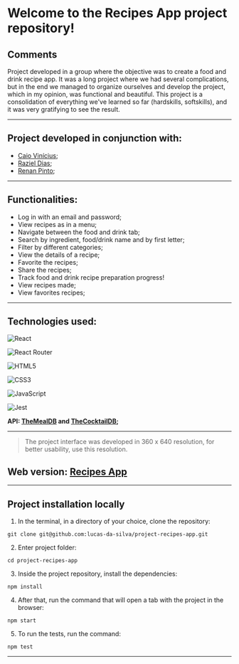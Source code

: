 # Welcome to the Recipes App project repository!

## Comments

Project developed in a group where the objective was to create a food and drink recipe app. It was a long project where we had several complications, but in the end we managed to organize ourselves and develop the project, which in my opinion, was functional and beautiful. This project is a consolidation of everything we've learned so far (hardskills, softskills), and it was very gratifying to see the result.

---

## Project developed in conjunction with:
- [Caio Vinícius](https://github.com/cvsf91);
- [Raziel Dias](https://github.com/Raziel-rgp);
- [Renan Pinto](https://github.com/Renan-Pint0);

---

## Functionalities:

- Log in with an email and password;
- View recipes as in a menu;
- Navigate between the food and drink tab;
- Search by ingredient, food/drink name and by first letter;
- Filter by different categories;
- View the details of a recipe;
- Favorite the recipes;
- Share the recipes;
- Track food and drink recipe preparation progress!
- View recipes made;
- View favorites recipes;

---

## Technologies used:

![React](https://img.shields.io/badge/react-%2320232a.svg?style=for-the-badge&logo=react&logoColor=%2361DAFB)

![React Router](https://img.shields.io/badge/React_Router-CA4245?style=for-the-badge&logo=react-router&logoColor=white)

![HTML5](https://img.shields.io/badge/html5-%23E34F26.svg?style=for-the-badge&logo=html5&logoColor=white)

![CSS3](https://img.shields.io/badge/css3-%231572B6.svg?style=for-the-badge&logo=css3&logoColor=white)

![JavaScript](https://img.shields.io/badge/javascript-%23323330.svg?style=for-the-badge&logo=javascript&logoColor=%23F7DF1E)

![Jest](https://img.shields.io/badge/-jest-%23C21325?style=for-the-badge&logo=jest&logoColor=white) 

<strong> API: [TheMealDB](https://www.themealdb.com/api.php) and [TheCocktailDB](https://www.thecocktaildb.com/api.php); </strong>


---

> The project interface was developed in 360 x 640 resolution, for better usability, use this resolution.

## Web version: [Recipes App](https://lucas-da-silva.github.io/recipes-app/)

---

## Project installation locally

1. In the terminal, in a directory of your choice, clone the repository:

```
git clone git@github.com:lucas-da-silva/project-recipes-app.git
```

2. Enter project folder:

```
cd project-recipes-app
```

3. Inside the project repository, install the dependencies:

```
npm install
```

4. After that, run the command that will open a tab with the project in the browser:

```
npm start
```

5. To run the tests, run the command:

```
npm test
```

---
